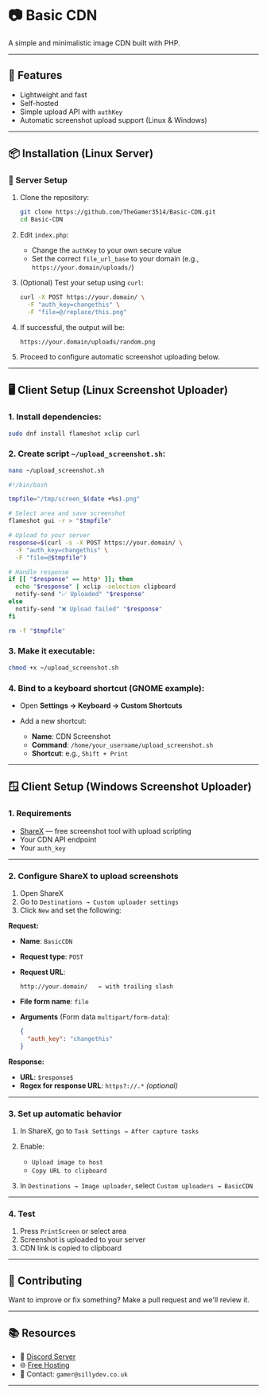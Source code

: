 # 📷 Basic CDN

A simple and minimalistic image CDN built with PHP.

---

## 🚀 Features

* Lightweight and fast
* Self-hosted
* Simple upload API with `authKey`
* Automatic screenshot upload support (Linux & Windows)

---

## 📦 Installation (Linux Server)

### 🔧 Server Setup

1. Clone the repository:

   ```bash
   git clone https://github.com/TheGamer3514/Basic-CDN.git
   cd Basic-CDN
   ```

2. Edit `index.php`:

   * Change the `authKey` to your own secure value
   * Set the correct `file_url_base` to your domain (e.g., `https://your.domain/uploads/`)

3. (Optional) Test your setup using `curl`:

   ```bash
   curl -X POST https://your.domain/ \
     -F "auth_key=changethis" \
     -F "file=@/replace/this.png"
   ```

4. If successful, the output will be:

   ```
   https://your.domain/uploads/random.png
   ```

5. Proceed to configure automatic screenshot uploading below.

---

## 🖥️ Client Setup (Linux Screenshot Uploader)

### 1. Install dependencies:

```bash
sudo dnf install flameshot xclip curl
```

### 2. Create script `~/upload_screenshot.sh`:

```bash
nano ~/upload_screenshot.sh
```

```bash
#!/bin/bash

tmpfile="/tmp/screen_$(date +%s).png"

# Select area and save screenshot
flameshot gui -r > "$tmpfile"

# Upload to your server
response=$(curl -s -X POST https://your.domain/ \
  -F "auth_key=changethis" \
  -F "file=@$tmpfile")

# Handle response
if [[ "$response" == http* ]]; then
  echo "$response" | xclip -selection clipboard
  notify-send "✅ Uploaded" "$response"
else
  notify-send "❌ Upload failed" "$response"
fi

rm -f "$tmpfile"
```

### 3. Make it executable:

```bash
chmod +x ~/upload_screenshot.sh
```

### 4. Bind to a keyboard shortcut (GNOME example):

* Open **Settings → Keyboard → Custom Shortcuts**
* Add a new shortcut:

  * **Name**: CDN Screenshot
  * **Command**: `/home/your_username/upload_screenshot.sh`
  * **Shortcut**: e.g., `Shift + Print`

---

## 🪟 Client Setup (Windows Screenshot Uploader)

### 1. Requirements

* [ShareX](https://getsharex.com/) — free screenshot tool with upload scripting
* Your CDN API endpoint
* Your `auth_key`

---

### 2. Configure ShareX to upload screenshots

1. Open ShareX
2. Go to `Destinations → Custom uploader settings`
3. Click `New` and set the following:

**Request:**

* **Name**: `BasicCDN`
* **Request type**: `POST`
* **Request URL**:

  ```
  http://your.domain/   ← with trailing slash
  ```
* **File form name**: `file`
* **Arguments** (Form data `multipart/form-data`):

  ```json
  {
    "auth_key": "changethis"
  }
  ```

**Response:**

* **URL**: `$response$`
* **Regex for response URL**: `https?://.*` *(optional)*

---

### 3. Set up automatic behavior

1. In ShareX, go to `Task Settings → After capture tasks`

2. Enable:

   * `Upload image to host`
   * `Copy URL to clipboard`

3. In `Destinations → Image uploader`, select `Custom uploaders → BasicCDN`

---

### 4. Test

1. Press `PrintScreen` or select area
2. Screenshot is uploaded to your server
3. CDN link is copied to clipboard

---

## 🤝 Contributing

Want to improve or fix something?
Make a pull request and we'll review it.

---

## 📚 Resources

* 💬 [Discord Server](https://discord.gg/sillydev)
* 🌐 [Free Hosting](https://sillydev.co.uk)
* 📧 Contact: `gamer@sillydev.co.uk`

---
